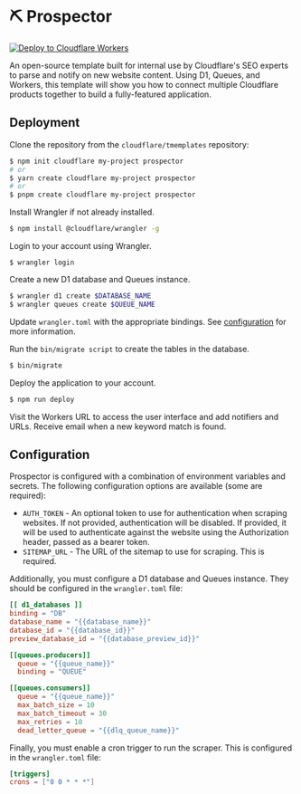 # ⛏️ Prospector

[![Deploy to Cloudflare Workers](https://deploy.workers.cloudflare.com/button)](https://deploy.workers.cloudflare.com/?url=https://github.com/cloudflare/templates/tree/main/worker-prospector)

An open-source template built for internal use by Cloudflare's SEO experts to parse and notify on new website content. Using D1, Queues, and Workers, this template will show you how to connect multiple Cloudflare products together to build a fully-featured application.

## Deployment

Clone the repository from the `cloudflare/tmemplates` repository:

```bash
$ npm init cloudflare my-project prospector
# or
$ yarn create cloudflare my-project prospector
# or
$ pnpm create cloudflare my-project prospector
```

Install Wrangler if not already installed.

```bash
$ npm install @cloudflare/wrangler -g
```

Login to your account using Wrangler.

```
$ wrangler login

```

Create a new D1 database and Queues instance.

```bash
$ wrangler d1 create $DATABASE_NAME
$ wrangler queues create $QUEUE_NAME
```

Update `wrangler.toml` with the appropriate bindings. See [configuration](#configuration) for more information.

Run the `bin/migrate script` to create the tables in the database.

```bash
$ bin/migrate
```

Deploy the application to your account.

```bash
$ npm run deploy
```

Visit the Workers URL to access the user interface and add notifiers and URLs. Receive email when a new keyword match is found.

## Configuration

Prospector is configured with a combination of environment variables and secrets. The following configuration options are available (some are required):

- `AUTH_TOKEN` - An optional token to use for authentication when scraping websites. If not provided, authentication will be disabled. If provided, it will be used to authenticate against the website using the Authorization header, passed as a bearer token.
- `SITEMAP_URL` - The URL of the sitemap to use for scraping. This is required.

Additionally, you must configure a D1 database and Queues instance. They should be configured in the `wrangler.toml` file:

```toml
[[ d1_databases ]]
binding = "DB"
database_name = "{{database_name}}"
database_id = "{{database_id}}"
preview_database_id = "{{database_preview_id}}"

[[queues.producers]]
  queue = "{{queue_name}}"
  binding = "QUEUE"

[[queues.consumers]]
  queue = "{{queue_name}}"
  max_batch_size = 10
  max_batch_timeout = 30
  max_retries = 10
  dead_letter_queue = "{{dlq_queue_name}}"
```

Finally, you must enable a cron trigger to run the scraper. This is configured in the `wrangler.toml` file:

```toml
[triggers]
crons = ["0 0 * * *"]
```

